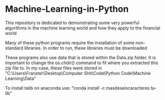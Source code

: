 # Machine-Learning-in-Python
This repository is dedicated to demonstrating some very powerful algorithms in the machine learning world and how they apply to the financial world

Many of these python programs require the installation of some non-standard libraries. In order to run, these libraries must be downloaded

These programs also use data that is stored within the Data.zip folder. It is important to change the os.chdir() command to fit where you extracted this zip file to. In my case, these files were stored in "C:\Users\Franster\Desktop\Computer Shit\Code\Python Code\Machine Learning\Data"

To install talib on anaconda use: "conda install -c masdeseiscaracteres ta-lib"
